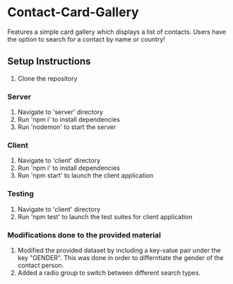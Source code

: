 # Contact-Card-Gallery
Features a simple card gallery which displays a list of contacts. Users have the option to search for a contact by name or country!

## Setup Instructions
1. Clone the repository

### Server
1. Navigate to 'server' directory
2. Run 'npm i' to install dependencies
3. Run 'nodemon' to start the server

### Client
1. Navigate to 'client' directory
2. Run 'npm i' to install dependencies
3. Run 'npm start' to launch the client application

### Testing
1. Navigate to 'client' directory
3. Run 'npm test' to launch the test suites for client application

### Modifications done to the provided material
1. Modified the provided dataset by including a key-value pair under the key "GENDER". This was done in order to differntiate the gender of the contact person.
2. Added a radio group to switch between different search types.
